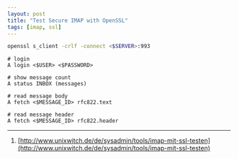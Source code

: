 ```yaml
---
layout: post
title: "Test Secure IMAP with OpenSSL"
tags: [imap, ssl]
---
```


```bash
openssl s_client -crlf -connect <$SERVER>:993
```

```
# login
A login <$USER> <$PASSWORD>

# show message count
A status INBOX (messages)

# read message body
A fetch <$MESSAGE_ID> rfc822.text

# read message header
A fetch <$MESSAGE_ID> rfc822.header
```

---
1. [http://www.unixwitch.de/de/sysadmin/tools/imap-mit-ssl-testen](http://www.unixwitch.de/de/sysadmin/tools/imap-mit-ssl-testen)
